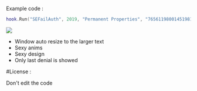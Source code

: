 Example code :


```Lua
hook.Run("SEFailAuth", 2019, "Permanent Properties", "76561198001451981", "Lapin", "he's really not cool !!!!111")
```



[![](http://i.imgur.com/RcnXa1h.gif)](http://i.imgur.com/RcnXa1h.gifv)


* Window auto resize to the larger text
* Sexy anims
* Sexy design
* Only last denial is showed



#License :

Don't edit the code
